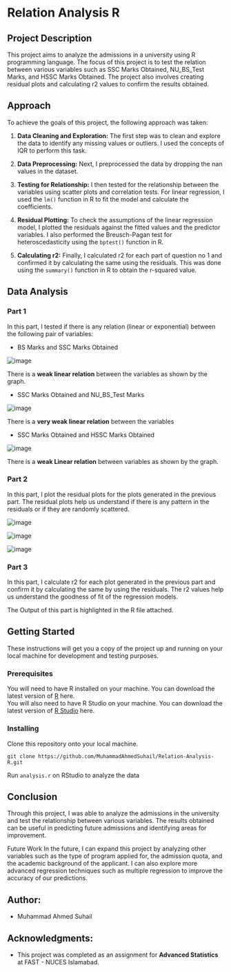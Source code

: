 # Relation Analysis R

## Project Description

This project aims to analyze the admissions in a university using R programming language. The focus of this project is to test the relation between various variables such as SSC Marks Obtained, NU_BS_Test Marks, and HSSC Marks Obtained. The project also involves creating residual plots and calculating r2 values to confirm the results obtained.

## Approach

To achieve the goals of this project, the following approach was taken:

1. **Data Cleaning and Exploration:** The first step was to clean and explore the data to identify any missing values or outliers. I used the concepts of IQR to perform this task.

2. **Data Preprocessing:** Next, I preprocessed the data by dropping the nan values in the dataset.

3. **Testing for Relationship:** I then tested for the relationship between the variables using scatter plots and correlation tests. For linear regression, I used the `lm()` function in R to fit the model and calculate the coefficients.

4. **Residual Plotting:** To check the assumptions of the linear regression model, I plotted the residuals against the fitted values and the predictor variables. I also performed the Breusch-Pagan test for heteroscedasticity using the `bptest()` function in R.

5. **Calculating r2:** Finally, I calculated r2 for each part of question no 1 and confirmed it by calculating the same using the residuals. This was done using the `summary()` function in R to obtain the r-squared value.

## Data Analysis

### Part 1
In this part, I tested if there is any relation (linear or exponential) between the following pair of variables:

- BS Marks and SSC Marks Obtained 

![image](https://user-images.githubusercontent.com/72251313/234008070-a5217d94-022a-47cb-870c-e76450777dc9.png)

There is a **weak linear relation** between the variables as shown by the graph.

- SSC Marks Obtained and NU_BS_Test Marks

![image](https://user-images.githubusercontent.com/72251313/234008311-5362aca8-648d-4280-9669-ad9922e69c60.png)

There is a **very weak linear relation** between the variables

- SSC Marks Obtained and HSSC Marks Obtained

![image](https://user-images.githubusercontent.com/72251313/234008523-af8fa197-45bf-4748-8e14-bd2bf3cb5dcc.png)

There is a **weak Linear relation** between variables as shown by the graph.

### Part 2
In this part, I plot the residual plots for the plots generated in the previous part. The residual plots help us understand if there is any pattern in the residuals or if they are randomly scattered.

![image](https://user-images.githubusercontent.com/72251313/234008960-b8bf229c-cf4b-4135-b6ea-87066966a64d.png)

![image](https://user-images.githubusercontent.com/72251313/234009005-f38833b7-906e-4c4e-bdca-57887aa21ed9.png)

![image](https://user-images.githubusercontent.com/72251313/234009036-7089f442-5f60-431b-9dbb-5fd03f97373e.png)

### Part 3
In this part, I calculate r2 for each plot generated in the previous part and confirm it by calculating the same by using the residuals. The r2 values help us understand the goodness of fit of the regression models.

The Output of this part is highlighted in the R file attached.

## Getting Started
These instructions will get you a copy of the project up and running on your local machine for development and testing purposes.

### Prerequisites
You will need to have R installed on your machine. You can download the latest version of [R](https://cran.r-project.org/bin/windows/base/) here.
</br>
You will also need to have R Studio on your machine. You can download the latest version of [R Studio](https://posit.co/download/rstudio-desktop/) here.

### Installing
Clone this repository onto your local machine.
```
git clone https://github.com/MuhammadAhmedSuhail/Relation-Analysis-R.git
```
Run `analysis.r` on RStudio to analyze the data

## Conclusion
Through this project, I was able to analyze the admissions in the university and test the relationship between various variables. The results obtained can be useful in predicting future admissions and identifying areas for improvement.

Future Work
In the future, I can expand this project by analyzing other variables such as the type of program applied for, the admission quota, and the academic background of the applicant. I can also explore more advanced regression techniques such as multiple regression to improve the accuracy of our predictions.

## Author:
- Muhammad Ahmed Suhail

## Acknowledgments:
- This project was completed as an assignment for **Advanced Statistics** at FAST - NUCES Islamabad.

